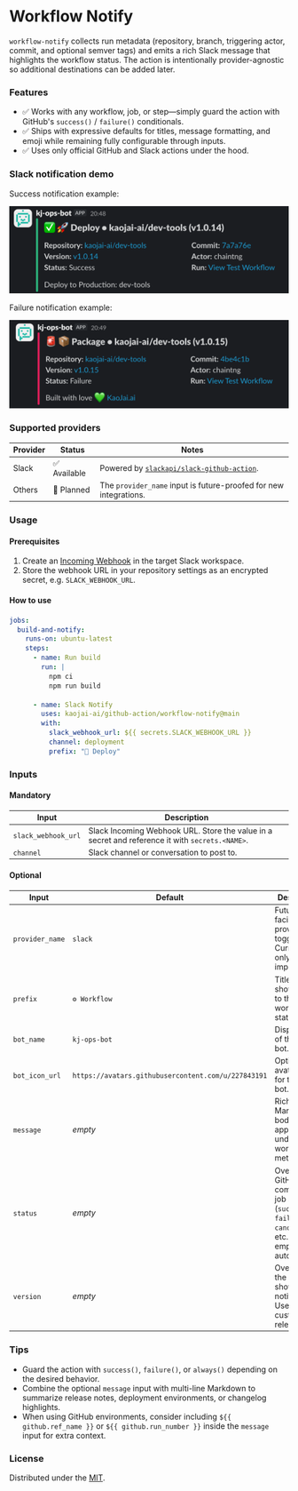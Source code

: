 # Workflow Notify

`workflow-notify` collects run metadata (repository, branch, triggering actor, commit, and optional semver tags) and emits a rich Slack message that highlights the workflow status. The action is intentionally provider-agnostic so additional destinations can be added later.

### Features

- ✅ Works with any workflow, job, or step—simply guard the action with GitHub's `success()` / `failure()` conditionals.
- ✅ Ships with expressive defaults for titles, message formatting, and emoji while remaining fully configurable through inputs.
- ✅ Uses only official GitHub and Slack actions under the hood.

### Slack notification demo

Success notification example:

![Successful workflow notification](workflow-notify/images/success.png)

Failure notification example:

![Failed workflow notification](workflow-notify/images/failure.png)

### Supported providers

| Provider | Status | Notes |
| --- | --- | --- |
| Slack | ✅ Available | Powered by [`slackapi/slack-github-action`](https://github.com/slackapi/slack-github-action). |
| Others | 🚧 Planned | The `provider_name` input is future-proofed for new integrations. |

### Usage

#### Prerequisites

1. Create an [Incoming Webhook](https://api.slack.com/messaging/webhooks) in the target Slack workspace.
2. Store the webhook URL in your repository settings as an encrypted secret, e.g. `SLACK_WEBHOOK_URL`.

#### How to use

```yaml
jobs:
  build-and-notify:
    runs-on: ubuntu-latest
    steps:
      - name: Run build
        run: |
          npm ci
          npm run build

      - name: Slack Notify
        uses: kaojai-ai/github-action/workflow-notify@main
        with:
          slack_webhook_url: ${{ secrets.SLACK_WEBHOOK_URL }}
          channel: deployment
          prefix: "🚀 Deploy"
```


### Inputs

#### Mandatory

| Input | Description |
| --- | --- |
| `slack_webhook_url` | Slack Incoming Webhook URL. Store the value in a secret and reference it with `secrets.<NAME>`. |
| `channel` | Slack channel or conversation to post to. |

#### Optional

| Input | Default | Description |
| --- | --- | --- |
| `provider_name` | `slack` | Future-facing provider toggle. Currently only Slack is implemented. |
| `prefix` | `⚙️ Workflow` | Title prefix shown next to the workflow status. |
| `bot_name` | `kj-ops-bot` | Display name of the Slack bot. |
| `bot_icon_url` | `https://avatars.githubusercontent.com/u/227843191` | Optional avatar URL for the Slack bot. |
| `message` | _empty_ | Rich Slack Markdown body appended under the workflow metadata. |
| `status` | _empty_ | Overrides GitHub's computed job status (`success`, `failure`, `cancelled`, etc.). Leave empty to auto-detect. |
| `version` | _empty_ | Overrides the version shown in the notification. Useful for custom release tags. |

### Tips

- Guard the action with `success()`, `failure()`, or `always()` depending on the desired behavior.
- Combine the optional `message` input with multi-line Markdown to summarize release notes, deployment environments, or changelog highlights.
- When using GitHub environments, consider including `${{ github.ref_name }}` or `${{ github.run_number }}` inside the `message` input for extra context.

### License

Distributed under the [MIT](LICENSE).
